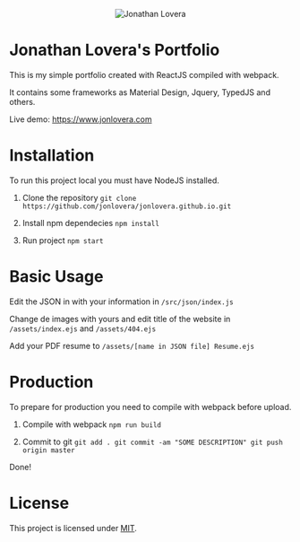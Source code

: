 <p align="center">
    <img src="/assets/img/logo-80x82.png" alt="Jonathan Lovera"/>
    <br>
    <h1>Jonathan Lovera's Portfolio</h1>
</p>

This is my simple portfolio created with ReactJS compiled with webpack.

It contains some frameworks as Material Design, Jquery, TypedJS and others.

Live demo: https://www.jonlovera.com

# Installation

To run this project local you must have NodeJS installed.

1. Clone the repository
   `git clone https://github.com/jonlovera/jonlovera.github.io.git`

2. Install npm dependecies
   `npm install`

3. Run project
   `npm start`

# Basic Usage

Edit the JSON in with your information in `/src/json/index.js`

Change de images with yours and edit title of the website in `/assets/index.ejs` and `/assets/404.ejs`

Add your PDF resume to `/assets/[name in JSON file] Resume.ejs`

# Production

To prepare for production you need to compile with webpack before upload.

1. Compile with webpack
   `npm run build`

2. Commit to git
   `git add . git commit -am "SOME DESCRIPTION" git push origin master`

Done!

# License

This project is licensed under [MIT](https://github.com/jonlovera/jonlovera.github.io/blob/master/LICENSE).
